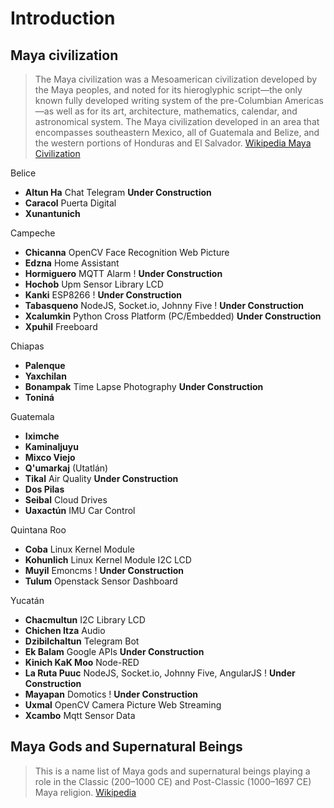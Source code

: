 # Introduction

## Maya civilization

> The Maya civilization was a Mesoamerican civilization developed by the Maya peoples, and noted for its hieroglyphic script—the only known fully developed writing system of the pre-Columbian Americas—as well as for its art, architecture, mathematics, calendar, and astronomical system. The Maya civilization developed in an area that encompasses southeastern Mexico, all of Guatemala and Belize, and the western portions of Honduras and El Salvador. [Wikipedia Maya Civilization](https://en.wikipedia.org/wiki/Maya_civilization)

Belice

- __Altun Ha__ Chat Telegram __Under Construction__
- __Caracol__ Puerta Digital
- __Xunantunich__ 

Campeche

- __Chicanna__ OpenCV Face Recognition Web Picture
- __Edzna__ Home Assistant
- __Hormiguero__ MQTT Alarm ! __Under Construction__
- __Hochob__ Upm Sensor Library LCD
- __Kanki__ ESP8266 ! __Under Construction__
- __Tabasqueno__ NodeJS, Socket.io, Johnny Five ! __Under Construction__
- __Xcalumkin__ Python Cross Platform (PC/Embedded) __Under Construction__
- __Xpuhil__ Freeboard

Chiapas

-  __Palenque__ 
-  __Yaxchilan__ 
-  __Bonampak__ Time Lapse Photography __Under Construction__
-  __Toniná__ 

Guatemala

- __Iximche__ 
- __Kaminaljuyu__ 
- __Mixco Viejo__ 
- __Q'umarkaj__ (Utatlán) 
- __Tikal__ Air Quality __Under Construction__
- __Dos Pilas__ 
- __Seibal__ Cloud Drives
- __Uaxactún__ IMU Car Control

Quintana Roo

- __Coba__ Linux Kernel Module
- __Kohunlich__ Linux Kernel Module I2C LCD
- __Muyil__ Emoncms ! __Under Construction__
- __Tulum__ Openstack Sensor Dashboard

Yucatán

- __Chacmultun__ I2C Library LCD
- __Chichen Itza__ Audio
- __Dzibilchaltun__ Telegram Bot
- __Ek Balam__ Google APIs __Under Construction__
- __Kinich KaK Moo__ Node-RED
- __La Ruta Puuc__ NodeJS, Socket.io, Johnny Five, AngularJS  ! __Under Construction__
- __Mayapan__ Domotics ! __Under Construction__
- __Uxmal__ OpenCV Camera Picture Web Streaming
- __Xcambo__ Mqtt Sensor Data

## Maya Gods and Supernatural Beings

> This is a name list of Maya gods and supernatural beings playing a role in the Classic (200–1000 CE) and Post-Classic (1000–1697 CE) Maya religion. [Wikipedia](https://en.wikipedia.org/wiki/List_of_Maya_gods_and_supernatural_beings)

